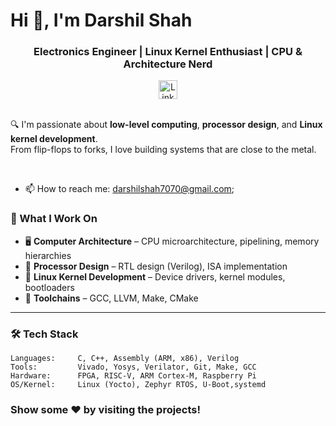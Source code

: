 
<h1>Hi 👋, I'm Darshil Shah</h1>
<h3 align="center">Electronics Engineer | Linux Kernel Enthusiast | CPU & Architecture Nerd</h3>

<div align="center">
  <a href="https://www.linkedin.com/in/darshilshah7070/" target="_blank">
    <img height="30" src="https://img.shields.io/badge/LinkedIn-%230077B5.svg?&style=for-the-badge&logo=linkedin&logoColor=white" alt="LinkedIn">
  </a>
</div>


<br>

🔍 I'm passionate about **low-level computing**, **processor design**, and **Linux kernel development**.  
From flip-flops to forks, I love building systems that are close to the metal.

<br>





 - 📫 How to reach me: [darshilshah7070@gmail.com](mailto:darshilshah7070@gmail.com);

 

### 🧠 What I Work On

- 🖥️ **Computer Architecture** – CPU microarchitecture, pipelining, memory hierarchies  
- 🧾 **Processor Design** – RTL design (Verilog), ISA implementation  
- 🐧 **Linux Kernel Development** – Device drivers, kernel modules, bootloaders  
- 🧰 **Toolchains** – GCC, LLVM, Make, CMake  

---

### 🛠️ Tech Stack

```text
Languages:     C, C++, Assembly (ARM, x86), Verilog
Tools:         Vivado, Yosys, Verilator, Git, Make, GCC
Hardware:      FPGA, RISC-V, ARM Cortex-M, Raspberry Pi
OS/Kernel:     Linux (Yocto), Zephyr RTOS, U-Boot,systemd
```

### Show some ❤️ by visiting the projects!
</div>

